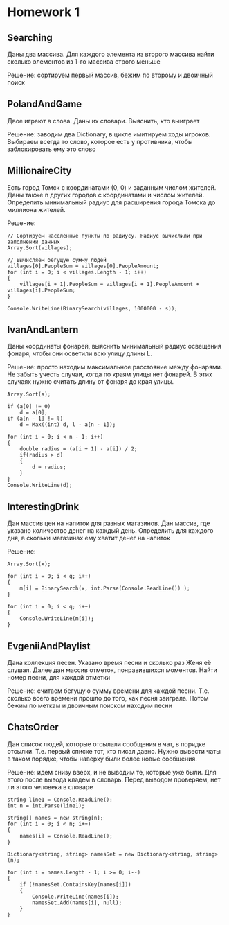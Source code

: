 # Homework 1

## Searching 
Даны два массива. Для каждого элемента из второго массива найти сколько элементов из 1-го массива строго меньше

Решение: сортируем первый массив, бежим по второму и двоичный поиск

## PolandAndGame
Двое играют в слова. Даны их словари. Выяснить, кто выиграет

Решение: заводим два Dictionary, в цикле имитируем ходы игроков. Выбираем всегда то слово, которое есть у противника, чтобы заблокировать ему это слово

## MillionaireCity
Есть город Томск с координатами (0, 0) и заданным числом жителей. Даны также n других городов с координатами и числом жителей. Определить минимальный радиус для расширения города Томска до миллиона жителей.

Решение: 
```
// Сортируем населенные пункты по радиусу. Радиус вычислили при заполнении данных
Array.Sort(villages);

// Вычисляем бегущую сумму людей
villages[0].PeopleSum = villages[0].PeopleAmount;
for (int i = 0; i < villages.Length - 1; i++)
{
	villages[i + 1].PeopleSum = villages[i + 1].PeopleAmount + villages[i].PeopleSum;
}

Console.WriteLine(BinarySearch(villages, 1000000 - s));
```
## IvanAndLantern
Даны координаты фонарей, выяснить минимальный радиус освещения фонаря, чтобы они осветили всю улицу длины L. 

Решение: просто находим максимальное расстояние между фонарями. Не забыть учесть случаи, когда по краям улицы нет фонарей. В этих случаях нужно считать длину от фонаря до края улицы.

```
Array.Sort(a);

if (a[0] != 0)
	d = a[0];
if (a[n - 1] != l)
	d = Max((int) d, l - a[n - 1]);

for (int i = 0; i < n - 1; i++)
{
	double radius = (a[i + 1] - a[i]) / 2;
	if(radius > d)
	{
		d = radius;
	}
}
Console.WriteLine(d);
```

## InterestingDrink
Дан массив цен на напиток для разных магазинов. Дан массив, где указано количество денег на каждый день. Определить для каждого дня, в скольки магазинах ему хватит денег на напиток

Решение: 
```
Array.Sort(x);

for (int i = 0; i < q; i++)
{
	m[i] = BinarySearch(x, int.Parse(Console.ReadLine()) );
}

for (int i = 0; i < q; i++)
{
	Console.WriteLine(m[i]);
}
```

## EvgeniiAndPlaylist
Дана коллекция песен. Указано время песни и сколько раз Женя её слушал. Далее дан массив отметок, понравившихся моментов. Найти номер песни, для каждой отметки

Решение: считаем бегущую сумму времени для каждой песни. Т.е. сколько всего времени прошло до того, как песня заиграла. Потом бежим по меткам и двоичным поиском находим песни

## ChatsOrder
Дан список людей, которые отсылали сообщения в чат, в порядке отсылки. Т.е. первый списке тот, кто писал давно. Нужно вывести чаты в таком порядке, чтобы наверху были более новые сообщения.

Решение: идем снизу вверх, и не выводим те, которые уже были. Для этого после вывода кладем в словарь. Перед выводом проверяем, нет ли этого человека в словаре
```
string line1 = Console.ReadLine();
int n = int.Parse(line1);

string[] names = new string[n];
for (int i = 0; i < n; i++)
{
	names[i] = Console.ReadLine();
}

Dictionary<string, string> namesSet = new Dictionary<string, string>(n);

for (int i = names.Length - 1; i >= 0; i--)
{
	if (!namesSet.ContainsKey(names[i]))
	{
		Console.WriteLine(names[i]);
		namesSet.Add(names[i], null);
	}                    
}
```

